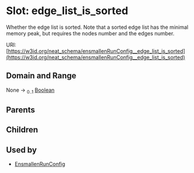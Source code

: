 
# Slot: edge_list_is_sorted


Whether the edge list is sorted. Note that a sorted edge list has the minimal memory peak, but requires the nodes number and the edges number.

URI: [https://w3id.org/neat_schema/ensmallenRunConfig__edge_list_is_sorted](https://w3id.org/neat_schema/ensmallenRunConfig__edge_list_is_sorted)


## Domain and Range

None &#8594;  <sub>0..1</sub> [Boolean](types/Boolean.md)

## Parents


## Children


## Used by

 * [EnsmallenRunConfig](EnsmallenRunConfig.md)
